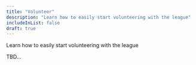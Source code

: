 ```yaml
---
title: "Volunteer"
description: "Learn how to easily start volunteering with the league"
includeInList: false
draft: true
---
```


Learn how to easily start volunteering with the league

TBD...
